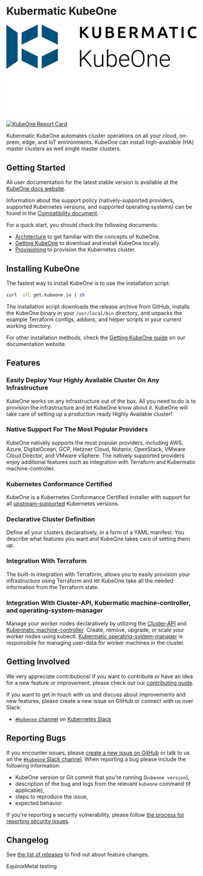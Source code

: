 # Kubermatic KubeOne

<p align="center">
  <img src="docs/img/kubeone-logo-text.png#gh-light-mode-only" width="700px" />
  <img src="docs/img/kubeone-logo-text-dark.png#gh-dark-mode-only" width="700px" />
</p>

[![KubeOne Report Card](https://goreportcard.com/badge/github.com/kubermatic/kubeone)](https://goreportcard.com/report/github.com/kubermatic/kubeone)

Kubermatic KubeOne automates cluster operations on all your cloud, on-prem,
edge, and IoT environments. KubeOne can install high-available (HA) master
clusters as well single master clusters.

## Getting Started

All user documentation for the latest stable version is available at the
[KubeOne docs website][docs].

Information about the support policy (natively-supported providers, supported
Kubernetes versions, and supported operating systems) can be found in the
[Compatibility document][docs-compatibility].

For a quick start, you should check the following documents:

* [Architecture][docs-concepts] to get familiar with the concepts of KubeOne.
* [Getting KubeOne][docs-getting-kubeone] to download and install KubeOne locally.
* [Provisioning][docs-provisioning] to provision the Kubernetes cluster.

## Installing KubeOne

The fastest way to install KubeOne is to use the installation script:

```bash
curl -sfL get.kubeone.io | sh
```

The installation script downloads the release archive from GitHub, installs the
KubeOne binary in your `/usr/local/bin` directory, and unpacks the example
Terraform configs, addons, and helper scripts in your current working
directory.

For other installation methods, check the
[Getting KubeOne guide][docs-getting-kubeone] on our documentation website.

## Features

### Easily Deploy Your Highly Available Cluster On Any Infrastructure

KubeOne works on any infrastructure out of the box. All you need to do is to
provision the infrastructure and let KubeOne know about it. KubeOne will take
care of setting up a production ready Highly Available cluster!

### Native Support For The Most Popular Providers

KubeOne natively supports the most popular providers, including AWS, Azure,
DigitalOcean, GCP, Hetzner Cloud, Nutanix, OpenStack, VMware Cloud Director, and VMware vSphere.
The natively supported providers enjoy additional features such as integration
with Terraform and Kubermatic machine-controller.

### Kubernetes Conformance Certified

KubeOne is a Kubernetes Conformance Certified installer with support for
all [upstream-supported][upstream-supported-versions] Kubernetes versions.

### Declarative Cluster Definition

Define all your clusters declaratively, in a form of a YAML manifest.
You describe what features you want and KubeOne takes care of setting them up.

### Integration With Terraform

The built-in integration with Terraform, allows you to easily provision your
infrastructure using Terraform and let KubeOne take all the needed information
from the Terraform state.

### Integration With Cluster-API, Kubermatic machine-controller, and operating-system-manager

Manage your worker nodes declaratively by utilizing the [Cluster-API][cluster-api]
and [Kubermatic machine-controller][machine-controller]. Create, remove,
upgrade, or scale your worker nodes using kubectl.
[Kubermatic operating-system-manager][operating-system-manager] is responsibile for
managing user-data for worker machines in the cluster.

## Getting Involved

We very appreciate contributions! If you want to contribute or have an idea for
a new feature or improvement, please check out our
[contributing guide][contributing-guide].

If you want to get in touch with us and discuss about improvements and new
features, please create a new issue on GitHub or connect with us over Slack:

* [`#kubeone` channel][k8s-slack-kubeone] on [Kubernetes Slack][k8s-slack]

## Reporting Bugs

If you encounter issues, please [create a new issue on GitHub][github-issue] or
talk to us on the [`#kubeone` Slack channel][k8s-slack-kubeone]. When reporting
a bug please include the following information:

* KubeOne version or Git commit that you're running (`kubeone version`),
* description of the bug and logs from the relevant `kubeone` command (if
  applicable),
* steps to reproduce the issue,
* expected behavior

If you're reporting a security vulnerability, please follow
[the process for reporting security issues][security-vulnerability].

## Changelog

See [the list of releases][changelog] to find out about feature changes.

[upstream-supported-versions]: https://kubernetes.io/docs/setup/release/version-skew-policy/#supported-versions
[cluster-api]: https://github.com/kubernetes-sigs/cluster-api
[machine-controller]: https://github.com/kubermatic/machine-controller
[operating-system-manager]: https://github.com/kubermatic/operating-system-manager
[docs]: https://docs.kubermatic.com/kubeone/
[docs-architecture]: https://docs.kubermatic.com/kubeone/v1.8/architecture/
[docs-concepts]: https://docs.kubermatic.com/kubeone/v1.8/architecture/concepts/
[docs-compatibility]: https://docs.kubermatic.com/kubeone/v1.8/architecture/compatibility/
[docs-getting-kubeone]: https://docs.kubermatic.com/kubeone/v1.8/getting-kubeone/
[docs-provisioning]: https://docs.kubermatic.com/kubeone/v1.8/tutorials/creating-clusters/
[contributing-guide]: https://github.com/kubermatic/kubeone/blob/main/CONTRIBUTING.md
[k8s-slack-kubeone]: https://kubernetes.slack.com/messages/CNEV2UMT7
[k8s-slack]: http://slack.k8s.io/
[github-issue]: https://github.com/kubermatic/kubeone/issues
[security-vulnerability]: https://github.com/kubermatic/kubeone/blob/main/CONTRIBUTING.md#reporting-a-security-vulnerability
[changelog]: https://github.com/kubermatic/kubeone/releases

EquinixMetal testing
